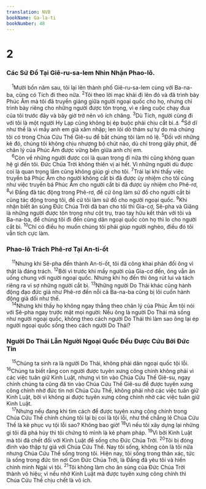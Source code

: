 ```yaml
---
translation: NVB
bookName: Ga-la-ti 
bookNumber: 48
---
```


<div class="title"><h1>2</h1><h3>Các Sứ Đồ Tại Giê-ru-sa-lem Nhìn Nhận Phao-lô. </h3></div>
<span class="verse ga_2_1"> <sup>1</sup>Mười bốn năm sau, tôi lại lên thành phố Giê-ru-sa-lem cùng với Ba-na-ba, cũng có Tích đi theo nữa. </span>
<span class="verse ga_2_2"><sup>2</sup>Tôi theo lời mạc khải đi lên đó và đã trình bày Phúc Âm mà tôi đã truyền giảng giữa người ngoại quốc cho họ, nhưng chỉ trình bày riêng cho những người được tôn trọng, vì e rằng cuộc chạy đua của tôi trước đây và bây giờ trở nên vô ích chăng. </span>
<span class="verse ga_2_3"><sup>3</sup>Dù Tích, người cùng đi với tôi là một người Hy Lạp cũng không bị ép buộc phải chịu cắt bì.<a data-toggle="tooltip" data-placement="bottom" title="Sáng 17">⚓</a></span>
<span class="verse ga_2_4"><sup>4</sup>Sở dĩ như thế là vì mấy anh em giả xâm nhập; len lỏi dò thám sự tự do mà chúng tôi có trong Chúa Cứu Thế Giê-su để bắt chúng tôi làm nô lệ. </span>
<span class="verse ga_2_5"><sup>5</sup>Đối với những kẻ đó, chúng tôi không chịu nhượng bộ chút nào, dù chỉ trong giây phút, để chân lý của Phúc Âm được vững bền giữa anh chị em. <br/></span>
<span class="verse ga_2_6"> <sup>6</sup>Còn về những người được coi là quan trọng đi nữa thì cũng không quan hệ gì đến tôi. Đức Chúa Trời không thiên vị ai hết. Vì những người dù được coi là quan trọng lắm cũng không giúp gì cho tôi. </span>
<span class="verse ga_2_7"><sup>7</sup>Trái lại khi thấy việc truyền bá Phúc Âm cho người không cắt bì đã được ủy nhiệm cho tôi cũng như việc truyền bá Phúc Âm cho người cắt bì đã được ủy nhiệm cho Phê-rơ, </span>
<span class="verse ga_2_8"><sup>8</sup>vì Đấng đã tác động trong Phê-rơ, đề cử ông làm sứ đồ cho người cắt bì cũng tác động trong tôi, đề cử tôi làm sứ đồ cho người ngoại quốc. </span>
<span class="verse ga_2_9"><sup>9</sup>Khi nhận biết ân sủng Đức Chúa Trời đã ban cho tôi thì Gia-cơ, Sê-pha và Giăng là những người được tôn trọng như cột trụ, trao tay hữu kết thân với tôi và Ba-na-ba, để chúng tôi đi đến cùng dân ngoại quốc còn họ thì lo cho người cắt bì. </span>
<span class="verse ga_2_10"><sup>10</sup>Chỉ có điều họ muốn chúng tôi phải giúp người nghèo, điều đó tôi vẫn tích cực làm. <br/></span>
<div class="title"><h3>Phao-lô Trách Phê-rơ Tại An-ti-ốt </h3></div>
<span class="verse ga_2_11"> <sup>11</sup>Nhưng khi Sê-pha đến thành An-ti-ốt, tôi đã công khai phản đối ông vì thật là đáng trách. </span>
<span class="verse ga_2_12"><sup>12</sup>Bởi vì trước khi mấy người của Gia-cơ đến, ông vẫn ăn uống chung với người ngoại quốc. Nhưng khi họ đến thì ông rút lui và tách riêng ra vì sợ những người cắt bì. </span>
<span class="verse ga_2_13"><sup>13</sup>Những người Do Thái khác cũng hành động đạo đức giả như Phê-rơ đến nỗi cả Ba-na-ba cũng bị lôi cuốn hành động giả dối như thế. <br/></span>
<span class="verse ga_2_14"> <sup>14</sup>Nhưng khi thấy họ không ngay thẳng theo chân lý của Phúc Âm tôi nói với Sê-pha ngay trước mặt mọi người: Nếu ông là người Do Thái mà sống như người ngoại quốc, không theo cách người Do Thái thì làm sao ông lại ép người ngoại quốc sống theo cách người Do Thái? <br/></span>
<div class="title"><h3>Người Do Thái Lẫn Người Ngoại Quốc Đều Được Cứu Bởi Đức Tin </h3></div>
<span class="verse ga_2_15"> <sup>15</sup>Chúng ta sinh ra là người Do Thái, không phải dân ngoại quốc tội lỗi. </span>
<span class="verse ga_2_16"><sup>16</sup>Chúng ta biết rằng con người được tuyên xưng công chính không phải vì các việc tuân giữ Kinh Luật, nhưng vì tin vào Chúa Cứu Thế Giê-su, ngay chính chúng ta cũng đã tin vào Chúa Cứu Thế Giê-su để được tuyên xưng công chính nhờ đức tin nơi Chúa Cứu Thế, không phải nhờ các việc tuân giữ Kinh Luật, bởi vì không ai được tuyên xưng công chính nhờ các việc tuân giữ Kinh Luật. <br/></span>
<span class="verse ga_2_17"> <sup>17</sup>Nhưng nếu đang khi tìm cách để được tuyên xưng công chính trong Chúa Cứu Thế chính chúng tôi lại bị coi là tội lỗi, như thế chẳng lẽ Chúa Cứu Thế là kẻ phục vụ tội lỗi sao? Không bao giờ! </span>
<span class="verse ga_2_18"><sup>18</sup>Vì nếu tôi xây dựng lại những gì tôi đã phá hủy thì tôi chứng tỏ mình là kẻ phạm pháp. </span>
<span class="verse ga_2_19"><sup>19</sup>Vì bởi Kinh Luật mà tôi đã chết đối với Kinh Luật để sống cho Đức Chúa Trời. </span>
<span class="verse ga_2_20"><sup>20</sup>Tôi bị đóng đinh vào thập tự giá với Chúa Cứu Thế. Nay tôi sống, không còn là tôi nữa nhưng Chúa Cứu Thế sống trong tôi. Hiện nay, tôi sống trong thân xác, tức là sống trong đức tin nơi Con Đức Chúa Trời, là Đấng đã yêu tôi và hiến chính mình Ngài vì tôi. </span>
<span class="verse ga_2_21"><sup>21</sup>Tôi không làm cho ân sủng của Đức Chúa Trời thành vô hiệu; vì nếu nhờ Kinh Luật mà được tuyên xưng công chính thì Chúa Cứu Thế chịu chết là vô ích. <br/></span>
